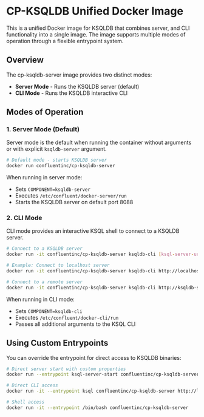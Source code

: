 # CP-KSQLDB Unified Docker Image

This is a unified Docker image for KSQLDB that combines server, and CLI functionality into a single image. The image supports multiple modes of operation through a flexible entrypoint system.

## Overview

The cp-ksqldb-server image provides two distinct modes:
- **Server Mode** - Runs the KSQLDB server (default)
- **CLI Mode** - Runs the KSQLDB interactive CLI

## Modes of Operation

### 1. Server Mode (Default)

Server mode is the default when running the container without arguments or with explicit `ksqldb-server` argument.

```bash
# Default mode - starts KSQLDB server
docker run confluentinc/cp-ksqldb-server

```

When running in server mode:
- Sets `COMPONENT=ksqldb-server`
- Executes `/etc/confluent/docker-server/run`
- Starts the KSQLDB server on default port 8088

### 2. CLI Mode

CLI mode provides an interactive KSQL shell to connect to a KSQLDB server.

```bash
# Connect to a KSQLDB server
docker run -it confluentinc/cp-ksqldb-server ksqldb-cli [ksql-server-url]

# Example: Connect to localhost server
docker run -it confluentinc/cp-ksqldb-server ksqldb-cli http://localhost:8088

# Connect to a remote server
docker run -it confluentinc/cp-ksqldb-server ksqldb-cli http://ksqldb-server:8088
```

When running in CLI mode:
- Sets `COMPONENT=ksqldb-cli`
- Executes `/etc/confluent/docker-cli/run`
- Passes all additional arguments to the KSQL CLI


## Using Custom Entrypoints

You can override the entrypoint for direct access to KSQLDB binaries:

```bash
# Direct server start with custom properties
docker run --entrypoint ksql-server-start confluentinc/cp-ksqldb-server /etc/ksqldb-server/ksqldb-server.properties

# Direct CLI access
docker run -it --entrypoint ksql confluentinc/cp-ksqldb-server http://localhost:8088

# Shell access
docker run -it --entrypoint /bin/bash confluentinc/cp-ksqldb-server
```


